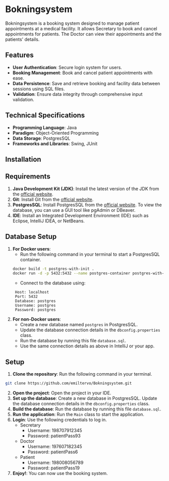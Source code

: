 # Bokningsystem

Bokningsystem is a booking system designed to manage patient appointments at a medical facility. It allows Secretary to book and cancel appointments for patients. The Doctor can view their appointments and the patients' details.

## Features

- **User Authentication**: Secure login system for users.
- **Booking Management**: Book and cancel patient appointments with ease.
- **Data Persistence**: Save and retrieve booking and facility data between sessions using SQL files.
- **Validation**: Ensure data integrity through comprehensive input validation.

## Technical Specifications

- **Programming Language**: Java
- **Paradigm**: Object-Oriented Programming
- **Data Storage**: PostgresSQL
- **Frameworks and Libraries**: Swing, JUnit

## Installation

## Requirements
1. **Java Development Kit (JDK)**: Install the latest version of the JDK from the [official website](https://www.oracle.com/java/technologies/javase-jdk11-downloads.html).
2. **Git**: Install Git from the [official website](https://git-scm.com/downloads).
3. **PostgresSQL**: Install PostgresSQL from the [official website](https://www.postgresql.org/download/). To view the database, you can use a GUI tool like pgAdmin or DBeaver.
4. **IDE**: Install an Integrated Development Environment (IDE) such as Eclipse, IntelliJ IDEA, or NetBeans.

## Database Setup
1. **For Docker users**:
    - Run the following command in your terminal to start a PostgresSQL container.
    ```bash
    docker build -t postgres-with-init .
    docker run -d -p 5432:5432 --name postgres-container postgres-with-init
    ```
    - Connect to the database using:
    ```text
     Host: localhost
     Port: 5432
     Database: postgres
     Username: postgres
     Password: postgres
    ```
2. **For non-Docker users**:
    - Create a new database named `postgres` in PostgresSQL.
    - Update the database connection details in the `dbconfig.properties` class.
    - Run the database by running this file `database.sql`.
    - Use the same connection details as above in IntelliJ or your app.

## Setup
1. **Clone the repository**: Run the following command in your terminal.
```bash
git clone https://github.com/emiltervo/Bokningsystem.git
```
2. **Open the project**: Open the project in your IDE.
3. **Set up the database**: Create a new database in PostgresSQL. Update the database connection details in the `dbconfig.properties` class.
4. **Build the database**: Run the database by running this file `database.sql`.
5. **Run the application**: Run the `Main` class to start the application.
6. **Login**: Use the following credentials to log in.
   - Secretary
     - Username: 198707912345
     - Password: patientPass93
   - Doctor
     - Username: 197607182345
     - Password: patientPass6
   - Patient
     - Username: 198008056789
     - Password: patientPass19
6. **Enjoy!**: You can now use the booking system.



